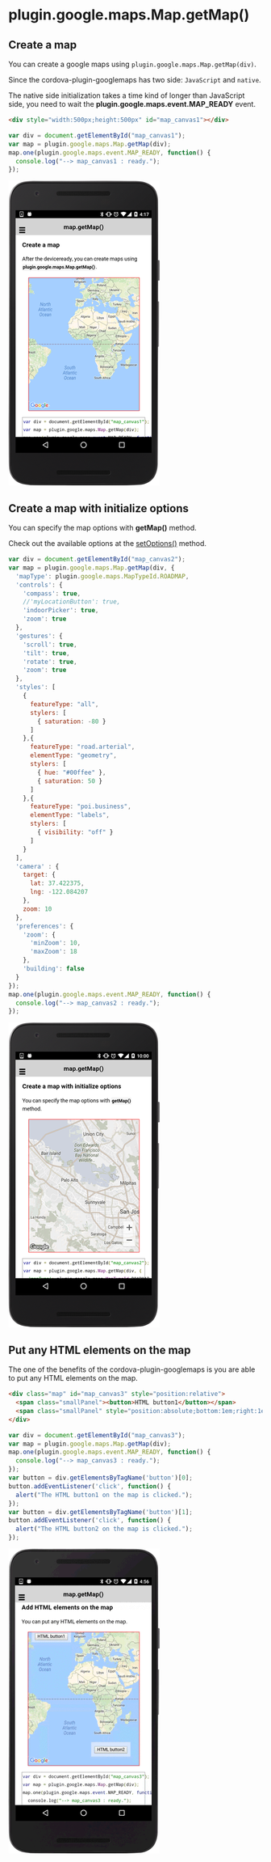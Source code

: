 # plugin.google.maps.Map.getMap()

## Create a map

You can create a google maps using `plugin.google.maps.Map.getMap(div)`.

Since the cordova-plugin-googlemaps has two side: `JavaScript` and `native`.

The native side initialization takes a time kind of longer than JavaScript side, you need to wait the **plugin.google.maps.event.MAP_READY** event.

```html
<div style="width:500px;height:500px" id="map_canvas1"></div>
```

```javascript
var div = document.getElementById("map_canvas1");
var map = plugin.google.maps.Map.getMap(div);
map.one(plugin.google.maps.event.MAP_READY, function() {
  console.log("--> map_canvas1 : ready.");
});
```

![](image1.png)

## Create a map with initialize options

You can specify the map options with **getMap()** method.

Check out the available options at the [setOptions()](../setOptions/README.md) method.

```js
var div = document.getElementById("map_canvas2");
var map = plugin.google.maps.Map.getMap(div, {
  'mapType': plugin.google.maps.MapTypeId.ROADMAP,
  'controls': {
    'compass': true,
    //'myLocationButton': true,
    'indoorPicker': true,
    'zoom': true
  },
  'gestures': {
    'scroll': true,
    'tilt': true,
    'rotate': true,
    'zoom': true
  },
  'styles': [
    {
      featureType: "all",
      stylers: [
        { saturation: -80 }
      ]
    },{
      featureType: "road.arterial",
      elementType: "geometry",
      stylers: [
        { hue: "#00ffee" },
        { saturation: 50 }
      ]
    },{
      featureType: "poi.business",
      elementType: "labels",
      stylers: [
        { visibility: "off" }
      ]
    }
  ],
  'camera' : {
    target: {
      lat: 37.422375,
      lng: -122.084207
    },
    zoom: 10
  },
  'preferences': {
    'zoom': {
      'minZoom': 10,
      'maxZoom': 18
    },
    'building': false
  }
});
map.one(plugin.google.maps.event.MAP_READY, function() {
  console.log("--> map_canvas2 : ready.");
});
```

![](image2.png)


## Put any HTML elements on the map

The one of the benefits of the cordova-plugin-googlemaps is you are able to put any HTML elements on the map.

```html
<div class="map" id="map_canvas3" style="position:relative">
  <span class="smallPanel"><button>HTML button1</button></span>
  <span class="smallPanel" style="position:absolute;bottom:1em;right:1em;"><button>HTML button2</button></span>
</div>
```

```js
var div = document.getElementById("map_canvas3");
var map = plugin.google.maps.Map.getMap(div);
map.one(plugin.google.maps.event.MAP_READY, function() {
  console.log("--> map_canvas3 : ready.");
});
var button = div.getElementsByTagName('button')[0];
button.addEventListener('click', function() {
  alert("The HTML button1 on the map is clicked.");
});
var button = div.getElementsByTagName('button')[1];
button.addEventListener('click', function() {
  alert("The HTML button2 on the map is clicked.");
});
```

![](image3.gif)
